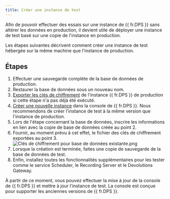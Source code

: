 ```yaml
---
title: Créer une instance de test
---
```

Afin de pouvoir effectuer des essais sur une instance de {{ fr.DPS }} sans altérer les données en production, il devient utile de déployer une instance de test basé sur une copie de l&apos;instance en production.  

Les étapes suivantes décrivent comment créer une instance de test hébergée sur la même machine que l&apos;instance de production. 

## Étapes 

1. Effectuer une sauvegarde complète de la base de données de production. 
1. Restaurer la base de données sous un nouveau nom. 
1. [Exporter les clés de chiffrement](/kb/devolutions-server/how-to-articles/manage-encryption-keys/) de l&apos;instance {{ fr.DPS }} de production si cette étape n&apos;a pas déjà été exécuté. 
1. [Créer une nouvelle instance](https://helpserver.devolutions.net/fr/install_createrdmsinstance.html) dans la console de {{ fr.DPS }}. Nous recommendons de créer l&apos;instance de test à la même version que l&apos;instance de production. 
1. Lors de l&apos;étape concernant la base de données, inscrire les informations en lien avec la copie de base de données créée au point 2. 
1. Fournir, au moment prévu à cet effet, le fichier des clés de chiffrement exportées au point 3.  
![Clés de chiffrement pour base de données existante.png](/img/fr/kb/kb8113.png)
1. Lorsque la création est terminée, faites une copie de sauvegarde de la base de données de test.
1. Enfin, installez toutes les fonctionnalités supplémentaires pour les tester comme le service Scheduler, le Recording Server et le Devolutions Gateway.  

À partir de ce moment, vous pouvez effectuer la mise à jour de la console de {{ fr.DPS }} et mettre à jour l&apos;instance de test. La console est conçue pour supporter les anciennes versions de {{ fr.DPS }}.